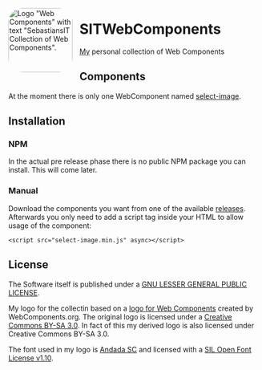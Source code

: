 <img alt="Logo &quot;Web Components&quot; with text &quot;SebastiansIT Collection of Web Components&quot;."
  src="https://github.com/sebastiansIT/SITWebComponents/raw/master/logo_340.png" width="128" height="128" style="float:left; border-radius:2em; margin-right:1em;" />

# SITWebComponents
[My](https://github.com/sebastiansit) personal collection of Web Components

## Components
At the moment there is only one WebComponent named [select-image](select-image/README.md).

## Installation

### NPM
In the actual pre release phase there is no public NPM package you can install. This will come later.

### Manual
Download the components you want from one of the available [releases](https://github.com/sebastiansIT/SITWebComponents/releases). Afterwards you only need to
add a script tag inside your HTML to allow usage of the component:

    <script src="select-image.min.js" async></script>

## License
The Software itself is published under a [GNU LESSER GENERAL PUBLIC LICENSE](./LICENSE).

My logo for the collectin based on a [logo for Web Components](https://github.com/webcomponents/webcomponents-icons)
created by WebComponents.org. The original logo is licensed under a [Creative Commons BY-SA 3.0](http://creativecommons.org/licenses/by-sa/3.0/deed.en_US). In fact of this
my derived logo is also licensed under Creative Commons BY-SA 3.0.

The font used in my logo is [Andada SC](https://www.fontsquirrel.com/fonts/andada)
and licensed with a [SIL Open Font License v1.10](https://www.fontsquirrel.com/license/andada).
